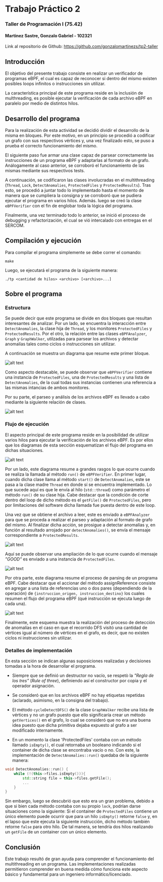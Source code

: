 # Trabajo Práctico 2
### Taller de Programación I (75.42)

#### Martinez Sastre, Gonzalo Gabriel - 102321

Link al repositorio de Github: https://github.com/gonzalomartinezs/tp2-taller

## Introducción
El objetivo del presente trabajo consiste en realizar un verificador de programas eBPF, el cual es capaz de reconocer si dentro del mismo existen posibles loops infinitos o instrucciones sin utilizar.

La característica principal de este programa reside en la inclusión de multhreading, es posible ejecutar la verificación de cada archivo eBPF en paralelo por medio de distintos hilos.

## Desarrollo del programa
Para la realización de esta actividad se decidió dividir el desarrollo de la misma en bloques. Por este motivo, en un principio se procedió a codificar un grafo con sus respectivos vértices y, una vez finalizado esto, se puso a prueba el correcto funcionamiento del mismo.

El siguiente paso fue armar una clase capaz de parsear correctamente las instrucciones de un programa eBPF y adaptarlas al formato de un grafo. Análogamente al caso anterior, se corroboró el funcionamiento de las mismas mediante sus respectivos tests.

A continuación, se codificaron las clases involucradas en el multithreading (`Thread`, `Lock`, `DetectAnomalies`, `ProtectedFiles` y `ProtectedResults`). Tras esto, se procedió a juntar todo lo implementado hasta el momento de manera que se cumpliera la consigna y se corroboró que se pudiera ejecutar el programa en varios hilos. Además. luego se creó la clase `eBPFVerifier` con el fin de englobar toda la lógica del programa.

Finalmente,  una vez terminado todo lo anterior, se inició el proceso de debugging y refactorización, el cual se vió intercalado con entregas en el SERCOM. 

## Compilación y ejecución
Para compilar el programa simplemente se debe correr el comando:

```
make
```
Luego, se ejecutará el programa de la siguiente manera:
```
./tp <cantidad de hilos> <archivo> [<archivo>...]
```

## Sobre el programa

### Estructura

Se puede decir que este programa se divide en dos bloques que resultan interesantes de analizar. Por un lado, se encuentra la interacción entre `DetectAnomalies`, la clase hija de `Thread`, y los monitores `ProtectedFiles` y `ProtectedResults`. Por el otro, la relación entre las clases `eBPFAnalyzer`, `Graph` y `GraphWalker`, utilzadas para parsear los archivos y detectar anomalías tales como ciclos o instrucciones sin utilizar.

A continuación se muestra un diagrama que resume este primer bloque.

![alt text][clases_threads]

Como aspecto destacable, se puede observar que `eBPFVerifier` contiene una instancia de `ProtectedFiles`, una de `ProtectedResults` y una lista de `DetectAnomalies`, de la cual todas sus instancias contienen una referencia a las mismas intancias de ambos monitores.

Por su parte, el parseo y análisis de los archivos eBPF es llevado a cabo mediante la siguiente relación de clases.

![alt text][clases_parsing]

### Flujo de ejecución

El aspecto principal de este programa reside en la posibilidad de utilizar varios hilos para ejecutar la verificación de los archivos eBPF. Es por ellos que los diagramas de esta sección esquematizan el flujo del programa en dichas situaciones.

![alt text][sec_threads]

Por un lado, este diagrama resume a grandes rasgos lo que ocurre cuando se realiza la llamada al método `run()` de `eBPFVerifier`. En primer lugar, cuando dicha clase llama al método `start()` de `DetectAnomalies`, este se pasa a la clase madre `Thread` en donde sí se encuentra implementado. Lo que sucede aquí es que le envía al hilo (`std::thread`) como parámetro el método `run()` de su clase hija.  Cabe destacar que la condición de corte dentro del loop de dicho método es el `getFile()` de `ProtectedFiles`, pero por limitaciones del software dicha llamada fue puesta dentro de este loop.

Una vez que se obtiene el archivo a leer, este es enviado a `eBPFAnalyzer` para que se proceda a realizar el parseo y adaptación al formato de grafo del mismo. Al finalizar dicha acción, se prosigue a detectar anomalías y, en función al resultado arrojado por `detectAnomalies()`, se envía el mensaje correspondiente a `ProtectedResults`.  
  
![alt text][sec_lock]

Aquí se puede observar una ampliación de lo que ocurre cuando el mensaje *"GOOD"* es enviado a una instancia de `ProtectedFiles`.  

![alt text][sec_parsing]

Por otra parte, este diagrama resume el proceso de parsing de un programa eBPF. Cabe destacar que el accionar del método assignReference consiste en agregar a una lista de referencias uno o dos pares (dependiendo de la operación) de `{instruccion_origen, instruccion_destino}` los cuales resumen el flujo del programa eBPF (qué instrucción se ejecuta luego de cada una).

![alt text][sec_detecting]

Finalmente, este esquema muestra la realización del proceso de detección de anomalías en el caso en que el recorrido DFS visitó una cantidad de vértices igual al número de vértices en el grafo, es decir, que no existen ciclos ni instrucciones sin utilizar.

### Detalles de implementación
En esta sección se indican algunas suposiciones realizadas y decisiones tomadas a la hora de desarrollar el programa.

- Siempre que se definió un destructor no vacío, se respetò la *"Regla de los tres"* (*Rule of three*), definiendo así el constructor por copia y el operador asignación.

- Se consideró que en los archivos eBPF no hay etiquetas repetidas (aclarado, asimismo, en la consigna del trabajo).

- El método `cycleDetectDFS()` de la clase `GraphWalker` recibe una lista de vértices y no un grafo puesto que ello significaría crear un método `getVertices()` en el grafo, lo cual se consideró que no era una buena idea puesto que dicha primitiva dejaba expuesto al grafo a ser modificado internamente.

- En un momento la clase 'ProtectedFiles' contaba con un método llamado `isEmpty()`, el cual retornaba un booleano indicando si el container de dicha clase se encontraba vacío o no. Con este, la implementación de `DetectAnomalies::run()` quedaba de la siguiente manera:

```c++
void DetectAnomalies::run() {    
    while (!(this->files.isEmpty())){
        std::string file = this->files.getFile();
        ...
    }
}
```
Sin embargo, luego se descubrió que esto era un gran problema, debido a que si bien cada método contaba con su propio `lock`, podrían darse situaciones como la siguiente: Si el container de `ProtectedFiles` contiene un único elemento puede ocurrir que para un hilo `isEmpty()` retorne `false` y, en el lapso que este ejecuta la siguiente instrucción, dicho método también retorne `false` para otro hilo. De tal manera, se tendría dos hilos realizando un `getFile` de un container con un único elemento. 

## Conclusión

Este trabajo resultó de gran ayuda para comprender el funcionamiento del multithreading en un programa. Las implementaciones realizadas permitieron comprender en buena medida cómo funciona este aspecto básico y fundamental para un ingeniero informático/licenciado.



[clases_threads]:https://github.com/gonzalomartinezs/tp2-taller/blob/master/img/clases_threads.png
[clases_parsing]:https://github.com/gonzalomartinezs/tp2-taller/blob/master/img/clases_parsing.png
[sec_threads]:https://github.com/gonzalomartinezs/tp2-taller/blob/master/img/sec_threads.png
[sec_lock]:https://github.com/gonzalomartinezs/tp2-taller/blob/master/img/sec_lock.png
[sec_parsing]:https://github.com/gonzalomartinezs/tp2-taller/blob/master/img/sec_parsing.png
[sec_detecting]:https://github.com/gonzalomartinezs/tp2-taller/blob/master/img/sec_detecting.png